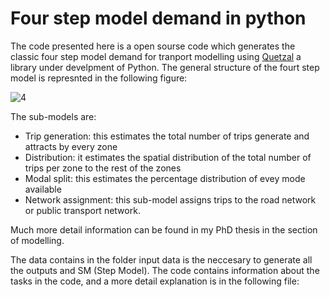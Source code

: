 # Four step model demand in python

The code presented here is a open sourse code which generates the classic four step model demand for tranport modelling using [Quetzal](https://github.com/systragroup/quetzal) a library under develpment of Python. 
The general structure of the fourt step model is represnted in the following figure: 


![4](https://user-images.githubusercontent.com/48104481/134217296-24ea73a7-c393-48fb-9e1d-bbfa38641594.png)


The sub-models are:  
- Trip generation: this estimates the total number of trips generate and attracts by every zone 
- Distribution:  it estimates the spatial distribution of the total number of trips per zone to the rest of the zones 
- Modal split: this estimates the percentage distribution of evey mode available  
- Network assignment: this sub-model assigns trips to the road network or public transport network. 


Much more detail information can be found in my PhD thesis in the section of modelling. 

The data contains in the folder input data is the neccesary to generate all the outputs and SM (Step Model). The code contains information about the tasks in the code, and a more detail explanation is in the following file: 

